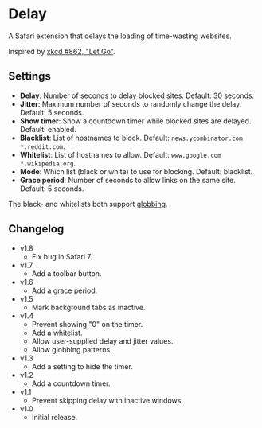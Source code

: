 # Delay

A Safari extension that delays the loading of time-wasting websites.

Inspired by [xkcd #862, "Let Go"][1].

## Settings

- **Delay**: Number of seconds to delay blocked sites.
  Default: 30 seconds.
- **Jitter**: Maximum number of seconds to randomly change the delay.
  Default: 5 seconds.
- **Show timer**: Show a countdown timer while blocked sites are delayed.
  Default: enabled.
- **Blacklist**: List of hostnames to block.
  Default: `news.ycombinator.com *.reddit.com`.
- **Whitelist**: List of hostnames to allow.
  Default: `www.google.com *.wikipedia.org`.
- **Mode**: Which list (black or white) to use for blocking.
  Default: blacklist.
- **Grace period**: Number of seconds to allow links on the same site.
  Default: 5 seconds.

The black- and whitelists both support [globbing][2].

## Changelog

- v1.8
  * Fix bug in Safari 7.
- v1.7
  * Add a toolbar button.
- v1.6
  * Add a grace period.
- v1.5
  * Mark background tabs as inactive.
- v1.4
  * Prevent showing "0" on the timer.
  * Add a whitelist.
  * Allow user-supplied delay and jitter values.
  * Allow globbing patterns.
- v1.3
  * Add a setting to hide the timer.
- v1.2
  * Add a countdown timer.
- v1.1
  * Prevent skipping delay with inactive windows.
- v1.0
  * Initial release.

[1]: http://xkcd.com/862/
[2]: http://en.wikipedia.org/wiki/Glob_(programming)
